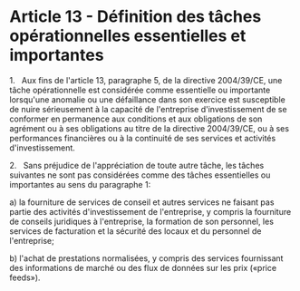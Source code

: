 # Article 13 - Définition des tâches opérationnelles essentielles et importantes


1.   Aux fins de l'article 13, paragraphe 5, de la directive 2004/39/CE, une tâche opérationnelle est considérée comme essentielle ou importante lorsqu'une anomalie ou une défaillance dans son exercice est susceptible de nuire sérieusement à la capacité de l'entreprise d'investissement de se conformer en permanence aux conditions et aux obligations de son agrément ou à ses obligations au titre de la directive 2004/39/CE, ou à ses performances financières ou à la continuité de ses services et activités d'investissement.

2.   Sans préjudice de l'appréciation de toute autre tâche, les tâches suivantes ne sont pas considérées comme des tâches essentielles ou importantes au sens du paragraphe 1:

a) la fourniture de services de conseil et autres services ne faisant pas partie des activités d'investissement de l'entreprise, y compris la fourniture de conseils juridiques à l'entreprise, la formation de son personnel, les services de facturation et la sécurité des locaux et du personnel de l'entreprise;

b) l'achat de prestations normalisées, y compris des services fournissant des informations de marché ou des flux de données sur les prix («price feeds»).
